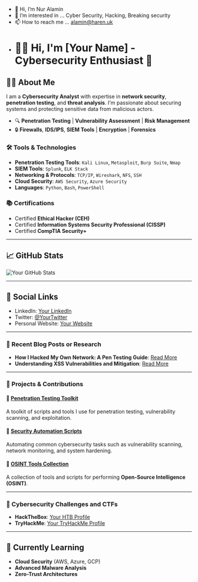 - 👋 Hi, I’m Nur Alamin
- 👀 I’m interested in ... Cyber Security, Hacking, Breaking security
- 📫 How to reach me ... alamin@haren.uk
- # 👨‍💻 Hi, I'm [Your Name] - Cybersecurity Enthusiast 🔐

## 🧑‍💻 About Me
I am a **Cybersecurity Analyst** with expertise in **network security**, **penetration testing**, and **threat analysis**. I'm passionate about securing systems and protecting sensitive data from malicious actors.

- 🔍 **Penetration Testing** | **Vulnerability Assessment** | **Risk Management**
- 🔒 **Firewalls**, **IDS/IPS**, **SIEM Tools** | **Encryption** | **Forensics**

### 🛠️ Tools & Technologies
- **Penetration Testing Tools**: `Kali Linux`, `Metasploit`, `Burp Suite`, `Nmap`
- **SIEM Tools**: `Splunk`, `ELK Stack`
- **Networking & Protocols**: `TCP/IP`, `Wireshark`, `NFS`, `SSH`
- **Cloud Security**: `AWS Security`, `Azure Security`
- **Languages**: `Python`, `Bash`, `PowerShell`

### 📚 Certifications
- Certified **Ethical Hacker (CEH)**
- Certified **Information Systems Security Professional (CISSP)**
- Certified **CompTIA Security+**

---

## 📈 GitHub Stats
![Your GitHub Stats](https://github-readme-stats.vercel.app/api?username=your-username&show_icons=true&hide_title=true)

---

## 🔗 Social Links
- LinkedIn: [Your LinkedIn](https://www.linkedin.com/in/your-linkedin)
- Twitter: [@YourTwitter](https://twitter.com/your-twitter-handle)
- Personal Website: [Your Website](https://your-website.com)

---

### 📝 Recent Blog Posts or Research
- **How I Hacked My Own Network: A Pen Testing Guide**: [Read More](https://your-website.com/post-1)
- **Understanding XSS Vulnerabilities and Mitigation**: [Read More](https://your-website.com/post-2)

---

### 💼 Projects & Contributions
#### 🔐 [Penetration Testing Toolkit](https://github.com/your-username/penetration-testing-toolkit)
A toolkit of scripts and tools I use for penetration testing, vulnerability scanning, and exploitation.

#### 🔐 [Security Automation Scripts](https://github.com/your-username/security-automation-scripts)
Automating common cybersecurity tasks such as vulnerability scanning, network monitoring, and system hardening.

#### 🔐 [OSINT Tools Collection](https://github.com/your-username/osint-tools)
A collection of tools and scripts for performing **Open-Source Intelligence (OSINT)**.

---

### 🔐 Cybersecurity Challenges and CTFs
- **HackTheBox**: [Your HTB Profile](https://www.hackthebox.eu/profile/your-profile)
- **TryHackMe**: [Your TryHackMe Profile](https://tryhackme.com/p/your-profile)

---

## 📖 Currently Learning
- **Cloud Security** (AWS, Azure, GCP)
- **Advanced Malware Analysis**
- **Zero-Trust Architectures**


<!---
nuralamin12/nuralamin12 is a ✨ special ✨ repository because its `README.md` (this file) appears on your GitHub profile.
You can click the Preview link to take a look at your changes.
--->
